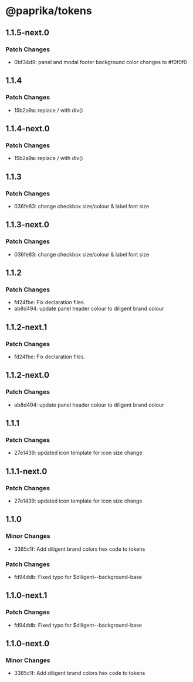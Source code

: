 # @paprika/tokens

## 1.1.5-next.0

### Patch Changes

- 0bf34d9: panel and modal footer background color changes to #f0f0f0

## 1.1.4

### Patch Changes

- 15b2a9a: replace / with div()

## 1.1.4-next.0

### Patch Changes

- 15b2a9a: replace / with div()

## 1.1.3

### Patch Changes

- 036fe83: change checkbox size/colour & label font size

## 1.1.3-next.0

### Patch Changes

- 036fe83: change checkbox size/colour & label font size

## 1.1.2

### Patch Changes

- fd24fbe: Fix declaration files.
- ab8d494: update panel header colour to diligent brand colour

## 1.1.2-next.1

### Patch Changes

- fd24fbe: Fix declaration files.

## 1.1.2-next.0

### Patch Changes

- ab8d494: update panel header colour to diligent brand colour

## 1.1.1

### Patch Changes

- 27e1439: updated icon template for icon size change

## 1.1.1-next.0

### Patch Changes

- 27e1439: updated icon template for icon size change

## 1.1.0

### Minor Changes

- 3385c1f: Add diligent brand colors hex code to tokens

### Patch Changes

- fd94ddb: Fixed typo for \$diligent--background-base

## 1.1.0-next.1

### Patch Changes

- fd94ddb: Fixed typo for \$diligent--background-base

## 1.1.0-next.0

### Minor Changes

- 3385c1f: Add diligent brand colors hex code to tokens
